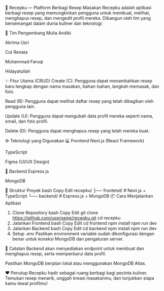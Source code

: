 🍳 Recepku — Platform Berbagi Resep Masakan
Recepku adalah aplikasi berbagi resep yang memungkinkan pengguna untuk membuat, melihat, menghapus resep, dan mengedit profil mereka. Dibangun oleh tim yang bersemangat dalam dunia kuliner dan teknologi:

👥 Tim Pengembang
Mulia Andiki

Akrima Usri

Cut Renata

Muhammad Faruqi

Hidayatullah

✨ Fitur Utama (CRUD)
Create (C): Pengguna dapat menambahkan resep baru lengkap dengan nama masakan, bahan-bahan, langkah memasak, dan foto.

Read (R): Pengguna dapat melihat daftar resep yang telah dibagikan oleh pengguna lain.

Update (U): Pengguna dapat mengubah data profil mereka seperti nama, email, dan foto profil.

Delete (D): Pengguna dapat menghapus resep yang telah mereka buat.

⚙️ Teknologi yang Digunakan
💻 Frontend
Next.js (React Framework)

TypeScript

Figma (UI/UX Design)

🔧 Backend
Express.js

MongoDB

📂 Struktur Proyek
bash
Copy
Edit
recepku/
├── frontend/ # Next.js + TypeScript
└── backend/ # Express.js + MongoDB
📦 Cara Menjalankan Aplikasi

1. Clone Repository
   bash
   Copy
   Edit
   git clone https://github.com/username/recepku.git
   cd recepku
2. Jalankan Frontend
   bash
   Copy
   Edit
   cd frontend
   npm install
   npm run dev
3. Jalankan Backend
   bash
   Copy
   Edit
   cd backend
   npm install
   npm run dev
4. Setup .env
   Pastikan environment variable sudah dikonfigurasi dengan benar untuk koneksi MongoDB dan pengaturan server.

📝 Catatan
Backend akan menyediakan endpoint untuk membuat dan menghapus resep, serta memperbarui data profil.

Pastikan MongoDB berjalan lokal atau menggunakan MongoDB Atlas.

❤️ Penutup
Recepku hadir sebagai ruang berbagi bagi pecinta kuliner. Temukan resep menarik, unggah kreasi masakanmu, dan tunjukkan siapa kamu lewat profilmu!
